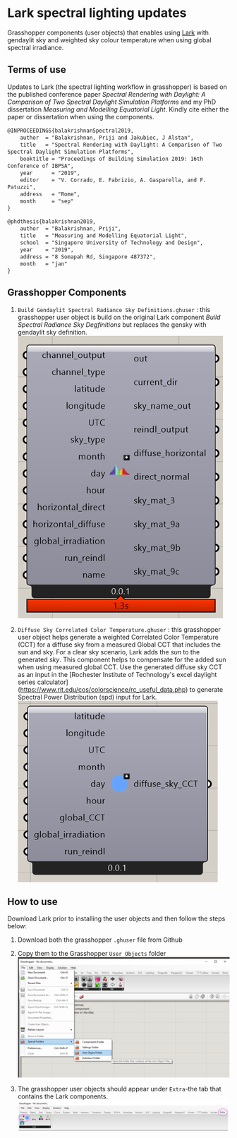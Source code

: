# Lark spectral lighting updates
Grasshopper components (user objects) that enables using [Lark](https://faculty.washington.edu/inanici/Lark/Lark_home_page.html) with gendaylit sky and weighted sky colour temperature when using global spectral irradiance.

## Terms of use
Updates to Lark (the spectral lighting workflow in grasshopper) is based on the published conference paper *Spectral Rendering with Daylight: A Comparison of Two Spectral Daylight Simulation Platforms* and my PhD dissertation *Measuring and Modelling Equatorial Light*. Kindly cite either the paper or dissertation when using the components.

```
@INPROCEEDINGS{balakrishnanSpectral2019,
    author  = "Balakrishnan, Priji and Jakubiec, J Alstan",
    title   = "Spectral Rendering with Daylight: A Comparison of Two Spectral Daylight Simulation Platforms",
    booktitle = "Proceedings of Building Simulation 2019: 16th Conference of IBPSA",
    year      = "2019",
    editor    = "V. Corrado, E. Fabrizio, A. Gasparella, and F. Patuzzi",
    address   = "Rome",
    month     = "sep"
}
```

```
@phdthesis{balakrishnan2019,
    author  = "Balakrishnan, Priji",
    title   = "Measuring and Modelling Equatorial Light",
    school  = "Singapore University of Technology and Design",
    year    = "2019",
    address = "8 Somapah Rd, Singapore 487372",
    month   = "jan"
}
```

## Grasshopper Components
1. `Build Gendaylit Spectral Radiance Sky Definitions.ghuser` : this grasshopper user object is build on the original Lark component *Build Spectral Radiance Sky Degfinitions* but replaces the gensky with gendaylit sky definition.
![Image](Img/Gendaylit.jpeg)

2. `Diffuse Sky Correlated Color Temperature.ghuser` : this grasshopper user object helps generate a weighted Correlated Color Temperature (CCT) for a diffuse sky from a measured Global CCT that includes the sun and sky. For a clear sky scenario, Lark adds the *sun* to the generated *sky*. This component helps to compensate for the added sun when using measured global CCT. Use the generated diffuse sky CCT as an input in the [Rochester Institute of Technology's excel daylight series calculator] (https://www.rit.edu/cos/colorscience/rc_useful_data.php) to generate Spectral Power Distribution (spd) input for Lark.
![Image](Img/DiffuseCCT.jpeg)


## How to use
Download Lark prior to installing the user objects and then follow the steps below:
1. Download both the grasshopper `.ghuser` file from Github

2. Copy them to the Grasshopper `User Objects` folder
![Image](Img/Userobject.png)

3. The grasshopper user objects should appear under `Extra`-the tab that contains the Lark components.
![Image](Img/Extra.png)
